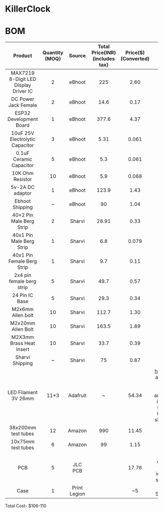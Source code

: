 # KillerClock

# BOM
| Product | Quantity (MOQ) | Source | Total Price(INR)(includes tax) | Price($)(Converted) | Link |
| :-----: | :-----: | :-----: | :-----: | :-----: | :-----: |
| MAX7219 8-Digit LED Display Driver IC | 2 | eBhoot | 225 | 2.60 | [here](https://ebhoot.in/shop-2/ics/driver-interface-ic/max7219-8-digit-led-display-driver-ic/) |
| DC Power Jack Female | 2 | eBhoot | 14.6 | 0.17 | [here](https://ebhoot.in/shop-2/connectors/dc-005-dc-power-jack-female-adapter-pcb-mount-2-1-x-5-5mm/) |
| ESP32 Development Board | 1 | eBhoot | 377.6 | 4.37 | [here](https://ebhoot.in/shop-2/esp-wifi-boards/esp32-development-board-type-c-usb-ch340c-wifi-bluetooth-ultra-low-power-dual-core/) |
| 10uF 25V Electrolytic Capacitor | 3 | eBhoot | 5.31 | 0.061 | [here](https://ebhoot.in/shop-2/electronics-components/capacitors/10uf-25v-electrolytic-capacitor/) |
| 0.1uF Ceramic Capacitor | 5 | eBhoot | 5.3 | 0.061 | [here](https://ebhoot.in/shop-2/electronics-components/capacitors/0-1uf-104-ceramic-capacitor/) |
| 10K Ohm Resistor | 10 | eBhoot | 5.9 | 0.068 | [here](https://ebhoot.in/shop-2/electronics-components/resistors/10k-ohm-0-25watt-carbon-film-resistor/) |
| 5v-2A DC adaptor | 1 | eBhoot | 123.9 | 1.43 | [here](https://ebhoot.in/shop-2/power-supply/adapters/5v-2a-dc-adapter-with-led-dual-pin-dc/) |
| Ebhoot Shipping | ~ | eBhoot | 90 | 1.04 | ~ |
| 40×2 Pin Male Berg Strip | 2 | Sharvi | 28.91 | 0.33 | [here](https://sharvielectronics.com/product/40x2-pin-male-berg-strip-break-away-header-right-angle-2-54mm-pitch/) |
| 40x1 Pin Male Berg Strip | 1 | Sharvi | 6.8 | 0.079 | [here](https://sharvielectronics.com/product/40x1-pin-male-10mm-height-berg-header-straight-2-54mm-pitch/) |
| 40x1 Pin Female Berg Strip | 1 | Sharvi | 9.7 | 0.11 | [here](https://sharvielectronics.com/product/40x1-pin-female-berg-strip-break-away-header-straight-2-54mm-pitch/) |
| 2x4 pin female berg strip | 5 | Sharvi | 49.7 | 0.57 | [here](https://sharvielectronics.com/product/2x4-8pin-female-berg-strip-break-away-header-straight-2-54mm-pitch/) |
| 24 Pin IC Base | 5 | Sharvi | 29.3 | 0.34 | [here](https://sharvielectronics.com/product/24-pin-ic-base-for-dip-24-package/) |
| M2x6mm Allen bolt | 10 | Sharvi | 112.7 | 1.30 | [here](https://sharvielectronics.com/product/m2x6mm-allen-socket-head-cap-bolt-mild-carbon-steel/) |
| M2x20mm Allen Bolt | 10 | Sharvi | 163.5 | 1.89 | [here](https://sharvielectronics.com/product/m2x20mm-allen-socket-head-cap-bolt-mild-carbon-steel/) |
| M2X3mm Brass Heat Insert | 10 | Sharvi | 33.7 | 0.39 | [here](https://sharvielectronics.com/product/m2x3-mm-brass-heat-set-threaded-round-insert-nut/) |
| Sharvi Shipping | ~ | Sharvi | 75 | 0.87 | ~ |
| LED Filament 3V 26mm | 11*3 | Adafruit | ~ | 54.34 | [here](https://www.adafruit.com/product/5505) (Not available in this size anywhere in India; Inclues tax and shipping) |
| 38x200mm test tubes | 12 | Amazon | 990 | 11.45 | [here](https://amzn.in/d/gJka92f) |
| 10x75mm test tubes | 6 | Amazon | 99 | 1.15 | [here](https://amzn.in/d/571r95v) |
| PCB | 5 | JLC PCB | | 17.76 | Used coupon and includes shipping | 
| Case | 1 | Print Legion | | ~5 | Only Shipping |

Total Cost- $106-110
